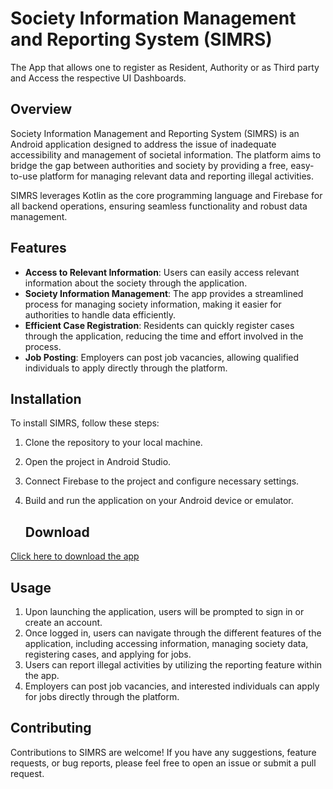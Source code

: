 # Society Information Management and Reporting System (SIMRS)
The App that allows one to register as Resident, Authority or as Third party and Access the respective UI Dashboards.
## Overview
Society Information Management and Reporting System (SIMRS) is an Android application designed to address the issue of inadequate accessibility and management of societal information. The platform aims to bridge the gap between authorities and society by providing a free, easy-to-use platform for managing relevant data and reporting illegal activities.

SIMRS leverages Kotlin as the core programming language and Firebase for all backend operations, ensuring seamless functionality and robust data management.

## Features
- **Access to Relevant Information**: Users can easily access relevant information about the society through the application.
- **Society Information Management**: The app provides a streamlined process for managing society information, making it easier for authorities to handle data efficiently.
- **Efficient Case Registration**: Residents can quickly register cases through the application, reducing the time and effort involved in the process.
- **Job Posting**: Employers can post job vacancies, allowing qualified individuals to apply directly through the platform.

## Installation
To install SIMRS, follow these steps:
1. Clone the repository to your local machine.
2. Open the project in Android Studio.
3. Connect Firebase to the project and configure necessary settings.
4. Build and run the application on your Android device or emulator.

   ## Download
[Click here to download the app](your-download-link)

## Usage
1. Upon launching the application, users will be prompted to sign in or create an account.
2. Once logged in, users can navigate through the different features of the application, including accessing information, managing society data, registering cases, and applying for jobs.
3. Users can report illegal activities by utilizing the reporting feature within the app.
4. Employers can post job vacancies, and interested individuals can apply for jobs directly through the platform.

## Contributing
Contributions to SIMRS are welcome! If you have any suggestions, feature requests, or bug reports, please feel free to open an issue or submit a pull request.

